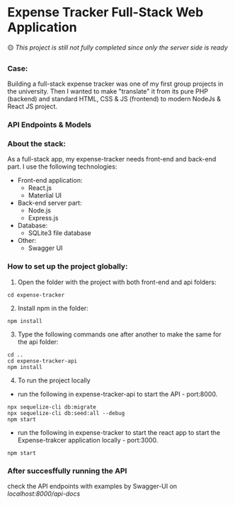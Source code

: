 # Expense Tracker Full-Stack Web Application
🟡 *This project is still not fully completed since only the server side is ready*

### Case:
Building a full-stack expense tracker was one of my first group projects in the university. Then I wanted to make "translate" it from its pure PHP (backend) and standard HTML, CSS & JS (frontend) to modern NodeJs & React JS project.

### API Endpoints & Models


### About the stack:
As a full-stack app, my expense-tracker needs front-end and back-end part. I use the following technologies:
* Front-end application:
   * React.js
   * Materlial UI
* Back-end server part:
   * Node.js
   * Express.js
* Database:
   * SQLite3 file database
* Other:
   * Swagger UI

### How to set up the project globally:

1. Open the folder with the project with both front-end and api folders:
```
cd expense-tracker
```
2. Install npm in the folder:
```
npm install
```

3. Type the following commands one after another to make the same for the api folder:
```
cd ..
cd expense-tracker-api
npm install
```
4. To run the project locally
* run the following in expense-tracker-api to start the API - port:8000.
```
npx sequelize-cli db:migrate
npx sequelize-cli db:seed:all --debug
npm start
```
* run the following in expense-tracker to start the react app to start the Expense-trakcer application locally - port:3000.
```
npm start
```

### After succesffully running the API
check the API endpoints with examples by Swagger-UI on *localhost:8000/api-docs*

